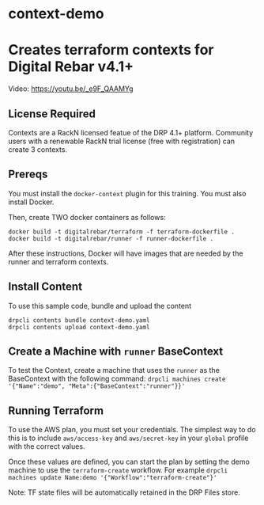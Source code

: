 # context-demo
Creates terraform contexts for Digital Rebar v4.1+
==================================================

Video: https://youtu.be/_e9F_QAAMYg

License Required
----------------

Contexts are a RackN licensed featue of the DRP 4.1+ platform.  Community users with a renewable RackN trial license (free with registration) can create 3 contexts.

Prereqs
-------

You must install the `docker-context` plugin for this training.  You must also install Docker.

Then, create TWO docker containers as follows:

    docker build -t digitalrebar/terraform -f terraform-dockerfile .
    docker build -t digitalrebar/runner -f runner-dockerfile .

After these instructions, Docker will have images that are needed by the runner
and terraform contexts.
    
Install Content
---------------

To use this sample code, bundle and upload the content

	drpcli contents bundle context-demo.yaml
	drpcli contents upload context-demo.yaml 


Create a Machine with `runner` BaseContext
------------------------------------------

To test the Context, create a machine that uses the `runner` as the BaseContext with the following command: `drpcli machines create '{"Name":"demo", "Meta":{"BaseContext":"runner"}}'`


Running Terraform
-----------------

To use the AWS plan, you must set your credentials.  The simplest way to do this is to include `aws/access-key` and `aws/secret-key` in your `global` profile with the correct values.

Once these values are defined, you can start the plan by setting the demo machine to use the `terraform-create` workflow.  For example `drpcli machines update Name:demo '{"Workflow":"terraform-create"}'`

Note: TF state files will be automatically retained in the DRP Files store.